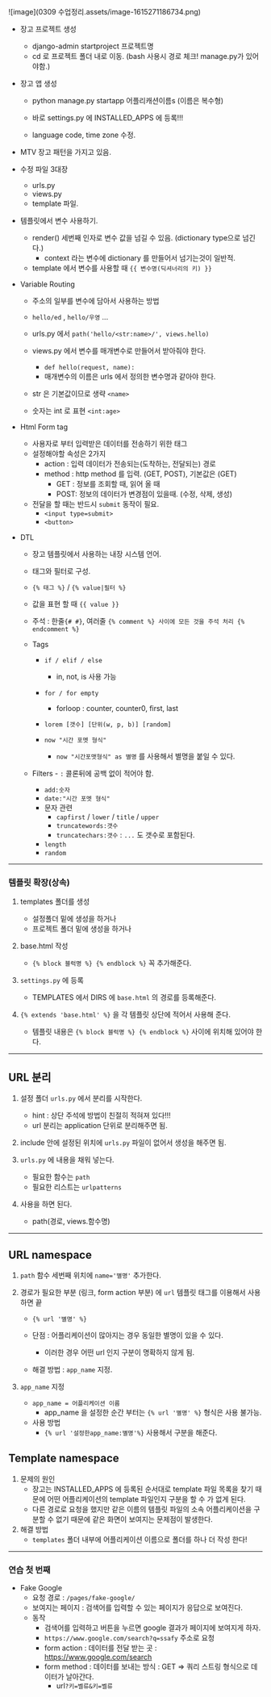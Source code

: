 ![image](0309 수업정리.assets/image-1615271186734.png)

* 장고 프로젝트 생성

  * django-admin startproject 프로젝트명
  * cd 로 프로젝트 폴더 내로 이동. (bash 사용시 경로 체크! manage.py가 있어야함.)

* 장고 앱 생성

  * python manage.py startapp 어플리캐션이름s (이름은 복수형)

  * 바로 settings.py 에 INSTALLED_APPS 에 등록!!! 
  * language code, time zone 수정.

* MTV 장고 패턴을 가지고 있음.

* 수정 파일 3대장 

  * urls.py
  * views.py
  * template 파일.



* 템플릿에서 변수 사용하기.
  * render()  세번째 인자로 변수 값을 넘길 수 있음. (dictionary type으로 넘긴다.)
    * context 라는 변수에 dictionary 를 만들어서 넘기는것이 일반적.
  * template 에서 변수를 사용할 때 `{{ 변수명(딕셔너리의 키) }}`



* Variable Routing

  * 주소의 일부를 변수에 담아서 사용하는 방법
  * `hello/ed` , `hello/우영` ... 

  * urls.py 에서 `path('hello/<str:name>/', views.hello)`
  * views.py 에서 변수를 매개변수로 만들어서 받아줘야 한다.
    * `def hello(request, name):`
    * 매개변수의 이름은 urls 에서 정의한 변수명과 같아야 한다.

  * str 은 기본값이므로 생략 `<name>`
  * 숫자는 int 로 표현 `<int:age>`



* Html Form tag
  * 사용자로 부터 입력받은 데이터를 전송하기 위한 태그
  * 설정해야할 속성은 2가지
    * action : 입력 데이터가 전송되는(도착하는, 전달되는) 경로
    * method : http method 를 입력. (GET, POST), 기본값은 (GET)
      * GET : 정보를 조회할 때, 읽어 올 때 
      * POST: 정보의 데이터가 변경점이 있을때. (수정, 삭제, 생성)
  * 전달을 할 때는 반드시 `submit` 동작이 필요.
    * `<input type=submit>`
    * `<button>`



* DTL

  * 장고 템플릿에서 사용하는 내장 시스템 언어.
  * 태그와 필터로 구성.
  * `{% 태그 %}`  / `{% value|필터 %}`

  * 값을 표현 할 때 `{{ value }}`

  * 주석 : 한줄`{# #}`, 여러줄 `{% comment %} 사이에 모든 것을 주석 처리 {% endcomment %}`

  * Tags

    * `if / elif / else`
      * in, not, is 사용 가능
    * `for / for empty`
      * forloop : counter, counter0, first, last
    * `lorem [갯수] [단위(w, p, b)] [random]`

    * `now "시간 포멧 형식"`
      * `now "시간포맷형식" as 별명`  를 사용해서 별명을 붙일 수 있다.

  * Filters - `:` 콜론뒤에 공백 없이 적어야 함.

    * `add:숫자`
    * `date:"시간 포멧 형식"`
    * 문자 관련
      * `capfirst` / `lower` / `title` / `upper`
      * `truncatewords:갯수`
      * `truncatechars:갯수` : `...` 도 갯수로 포함된다.
    * `length` 
    * `random`

 

----

### 템플릿 확장(상속)

1. templates 폴더를 생성
   * 설정폴더 밑에 생성을 하거나
   * 프로젝트 폴더 밑에 생성을 하거나

2. base.html 작성
   * `{% block 블럭명 %} {% endblock %}` 꼭 추가해준다.
3. `settings.py` 에 등록
   * TEMPLATES 에서 DIRS 에 `base.html` 의 경로를 등록해준다.

4. `{% extends 'base.html' %}` 을 각 템플릿 상단에 적어서 사용해 준다.
   * 템플릿 내용은 `{% block 블럭명 %} {% endblock %}` 사이에 위치해 있어야 한다.



-----

## URL 분리

1. 설정 폴더 `urls.py` 에서 분리를 시작한다.
   * hint : 상단 주석에 방법이 친절히 적혀져 있다!!!
   * url 분리는 application 단위로 분리해주면 됨.
2. include 안에 설정된 위치에 `urls.py` 파일이 없어서 생성을 해주면 됨.
3. `urls.py` 에 내용을 채워 넣는다.
   * 필요한 함수는 `path`
   * 필요한 리스트는 `urlpatterns`

4. 사용을 하면 된다. 
   * path(경로, views.함수명)



----



## URL namespace

1. `path` 함수 세번째 위치에 `name='별명'` 추가한다.

2. 경로가 필요한 부분 (링크, form action 부분) 에 `url` 템플릿 태그를 이용해서 사용하면 끝

   * `{% url '별명' %}`

   * 단점 : 어플리케이션이 많아지는 경우 동일한 별명이 있을 수 있다.
     * 이러한 경우 어떤 url 인지 구분이 명확하지 않게 됨.
   * 해결 방법 : `app_name` 지정.

3. `app_name` 지정

   * `app_name = 어플리케이션 이름` 
     * app_name 을 설정한 순간 부터는 `{% url '별명' %}` 형식은 사용 불가능.
   * 사용 방법
     * `{% url '설정한app_name:별명'%}` 사용해서 구분을 해준다.



## Template namespace



1. 문제의 원인
   * 장고는 INSTALLED_APPS 에 등록된 순서대로 template 파일 목록을 찾기 때문에 어떤 어플리케이션의 template 파일인지 구분을 할 수 가 없게 된다.
   * 다른 경로로 요청을 했지만 같은 이름의 템플릿 파일의 소속 어플리케이션을 구분할 수 없기 때문에 같은 화면이 보여지는 문제점이 발생한다.
2. 해결 방법
   * `templates` 폴더 내부에 어플리케이션 이름으로 폴더를 하나 더 작성 한다!





-----

### 연습 첫 번째

* Fake Google
  * 요청 경로 : `/pages/fake-google/` 
  * 보여지는 페이지 : 검색어를 입력할 수 있는 페이지가 응답으로 보여진다.
  * 동작
    * 검색어를 입력하고 버튼을 누르면 google 결과가 페이지에 보여지게 하자.
    * `https://www.google.com/search?q=ssafy` 주소로 요청
    * form action : 데이터를 전달 받는 곳  : https://www.google.com/search
    * form method : 데이터를 보내는 방식 : GET  => 쿼리 스트링 형식으로 데이터가 날아간다.
      * url`?키=벨류&키=벨류`

















